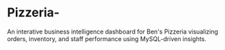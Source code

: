 # Pizzeria-
An interative business intelligence dashboard for Ben's Pizzeria visualizing orders, inventory, and staff performance using MySQL-driven insights.
